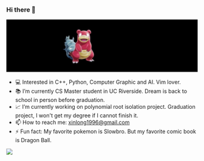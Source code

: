 ### Hi there 🙋

![](imgs/header.jpg)

- 💻 Interested in C++, Python, Computer Graphic and AI. Vim lover. 
- 📚 I’m currently CS Master student in UC Riverside. Dream is back to school in
  person before graduation.
- 📈 I’m currently working on polynomial root isolation project. Graduation
  project, I won't get my degree if I cannot finish it.
- 📫 How to reach me: xinlong1996@gmail.com
- ⚡ Fun fact: My favorite pokemon is Slowbro. But my favorite comic book is Dragon
  Ball.

![](https://github-readme-stats.vercel.app/api?username=willyii&theme=dark)

